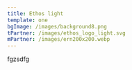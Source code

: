 ```yaml
---
title: Ethos light
template: one
bgImage: /images/background8.png
tPartner: /images/ethos_logo_light.svg
mPartner: /images/ern200x200.webp
---
```

f﻿gzsdfg